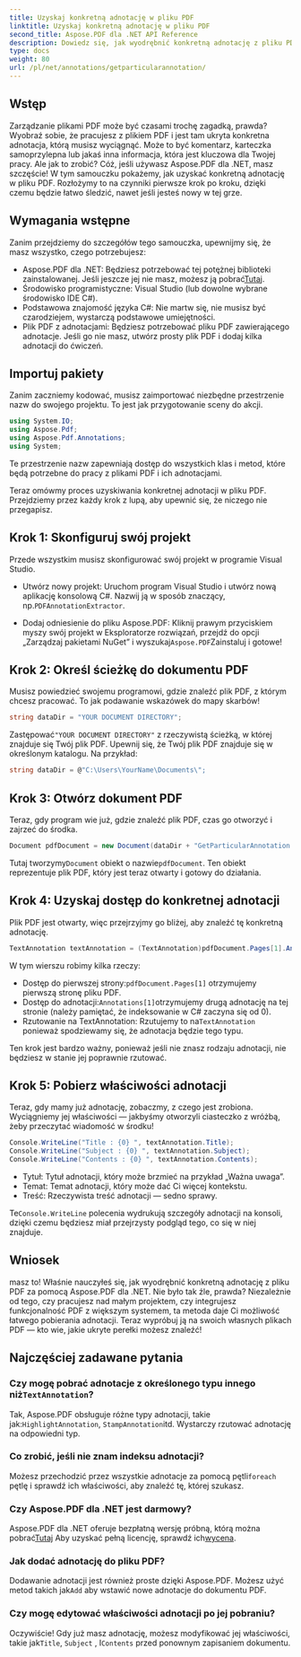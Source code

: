 ```yaml
---
title: Uzyskaj konkretną adnotację w pliku PDF
linktitle: Uzyskaj konkretną adnotację w pliku PDF
second_title: Aspose.PDF dla .NET API Reference
description: Dowiedz się, jak wyodrębnić konkretną adnotację z pliku PDF za pomocą Aspose.PDF dla .NET w tym szczegółowym samouczku o objętości 2000 słów. Idealny dla programistów.
type: docs
weight: 80
url: /pl/net/annotations/getparticularannotation/
---
```

## Wstęp

Zarządzanie plikami PDF może być czasami trochę zagadką, prawda? Wyobraź sobie, że pracujesz z plikiem PDF i jest tam ukryta konkretna adnotacja, którą musisz wyciągnąć. Może to być komentarz, karteczka samoprzylepna lub jakaś inna informacja, która jest kluczowa dla Twojej pracy. Ale jak to zrobić? Cóż, jeśli używasz Aspose.PDF dla .NET, masz szczęście! W tym samouczku pokażemy, jak uzyskać konkretną adnotację w pliku PDF. Rozłożymy to na czynniki pierwsze krok po kroku, dzięki czemu będzie łatwo śledzić, nawet jeśli jesteś nowy w tej grze.

## Wymagania wstępne

Zanim przejdziemy do szczegółów tego samouczka, upewnijmy się, że masz wszystko, czego potrzebujesz:

-  Aspose.PDF dla .NET: Będziesz potrzebować tej potężnej biblioteki zainstalowanej. Jeśli jeszcze jej nie masz, możesz ją pobrać[Tutaj](https://releases.aspose.com/pdf/net/).
- Środowisko programistyczne: Visual Studio (lub dowolne wybrane środowisko IDE C#).
- Podstawowa znajomość języka C#: Nie martw się, nie musisz być czarodziejem, wystarczą podstawowe umiejętności.
- Plik PDF z adnotacjami: Będziesz potrzebować pliku PDF zawierającego adnotacje. Jeśli go nie masz, utwórz prosty plik PDF i dodaj kilka adnotacji do ćwiczeń.

## Importuj pakiety

Zanim zaczniemy kodować, musisz zaimportować niezbędne przestrzenie nazw do swojego projektu. To jest jak przygotowanie sceny do akcji.

```csharp
using System.IO;
using Aspose.Pdf;
using Aspose.Pdf.Annotations;
using System;
```

Te przestrzenie nazw zapewniają dostęp do wszystkich klas i metod, które będą potrzebne do pracy z plikami PDF i ich adnotacjami.

Teraz omówmy proces uzyskiwania konkretnej adnotacji w pliku PDF. Przejdziemy przez każdy krok z lupą, aby upewnić się, że niczego nie przegapisz.

## Krok 1: Skonfiguruj swój projekt

Przede wszystkim musisz skonfigurować swój projekt w programie Visual Studio. 

-  Utwórz nowy projekt: Uruchom program Visual Studio i utwórz nową aplikację konsolową C#. Nazwij ją w sposób znaczący, np.`PDFAnnotationExtractor`.
  
-  Dodaj odniesienie do pliku Aspose.PDF: Kliknij prawym przyciskiem myszy swój projekt w Eksploratorze rozwiązań, przejdź do opcji „Zarządzaj pakietami NuGet” i wyszukaj`Aspose.PDF`Zainstaluj i gotowe!

## Krok 2: Określ ścieżkę do dokumentu PDF

Musisz powiedzieć swojemu programowi, gdzie znaleźć plik PDF, z którym chcesz pracować. To jak podawanie wskazówek do mapy skarbów!

```csharp
string dataDir = "YOUR DOCUMENT DIRECTORY";
```

 Zastępować`"YOUR DOCUMENT DIRECTORY"` z rzeczywistą ścieżką, w której znajduje się Twój plik PDF. Upewnij się, że Twój plik PDF znajduje się w określonym katalogu. Na przykład:

```csharp
string dataDir = @"C:\Users\YourName\Documents\";
```

## Krok 3: Otwórz dokument PDF

Teraz, gdy program wie już, gdzie znaleźć plik PDF, czas go otworzyć i zajrzeć do środka.

```csharp
Document pdfDocument = new Document(dataDir + "GetParticularAnnotation.pdf");
```

 Tutaj tworzymy`Document` obiekt o nazwie`pdfDocument`. Ten obiekt reprezentuje plik PDF, który jest teraz otwarty i gotowy do działania.

## Krok 4: Uzyskaj dostęp do konkretnej adnotacji

Plik PDF jest otwarty, więc przejrzyjmy go bliżej, aby znaleźć tę konkretną adnotację.

```csharp
TextAnnotation textAnnotation = (TextAnnotation)pdfDocument.Pages[1].Annotations[1];
```

W tym wierszu robimy kilka rzeczy:
-  Dostęp do pierwszej strony:`pdfDocument.Pages[1]` otrzymujemy pierwszą stronę pliku PDF.
-  Dostęp do adnotacji:`Annotations[1]`otrzymujemy drugą adnotację na tej stronie (należy pamiętać, że indeksowanie w C# zaczyna się od 0).
-  Rzutowanie na TextAnnotation: Rzutujemy to na`TextAnnotation` ponieważ spodziewamy się, że adnotacja będzie tego typu.

Ten krok jest bardzo ważny, ponieważ jeśli nie znasz rodzaju adnotacji, nie będziesz w stanie jej poprawnie rzutować.

## Krok 5: Pobierz właściwości adnotacji

Teraz, gdy mamy już adnotację, zobaczmy, z czego jest zrobiona. Wyciągniemy jej właściwości — jakbyśmy otworzyli ciasteczko z wróżbą, żeby przeczytać wiadomość w środku!

```csharp
Console.WriteLine("Title : {0} ", textAnnotation.Title);
Console.WriteLine("Subject : {0} ", textAnnotation.Subject);
Console.WriteLine("Contents : {0} ", textAnnotation.Contents);
```

- Tytuł: Tytuł adnotacji, który może brzmieć na przykład „Ważna uwaga”.
- Temat: Temat adnotacji, który może dać Ci więcej kontekstu.
- Treść: Rzeczywista treść adnotacji — sedno sprawy.

 Te`Console.WriteLine` polecenia wydrukują szczegóły adnotacji na konsoli, dzięki czemu będziesz miał przejrzysty podgląd tego, co się w niej znajduje.

## Wniosek

masz to! Właśnie nauczyłeś się, jak wyodrębnić konkretną adnotację z pliku PDF za pomocą Aspose.PDF dla .NET. Nie było tak źle, prawda? Niezależnie od tego, czy pracujesz nad małym projektem, czy integrujesz funkcjonalność PDF z większym systemem, ta metoda daje Ci możliwość łatwego pobierania adnotacji. Teraz wypróbuj ją na swoich własnych plikach PDF — kto wie, jakie ukryte perełki możesz znaleźć!

## Najczęściej zadawane pytania

###  Czy mogę pobrać adnotacje z określonego typu innego niż`TextAnnotation`?  
 Tak, Aspose.PDF obsługuje różne typy adnotacji, takie jak:`HighlightAnnotation`, `StampAnnotation`itd. Wystarczy rzutować adnotację na odpowiedni typ.

### Co zrobić, jeśli nie znam indeksu adnotacji?  
 Możesz przechodzić przez wszystkie adnotacje za pomocą pętli`foreach` pętlę i sprawdź ich właściwości, aby znaleźć tę, której szukasz.

### Czy Aspose.PDF dla .NET jest darmowy?  
 Aspose.PDF dla .NET oferuje bezpłatną wersję próbną, którą można pobrać[Tutaj](https://releases.aspose.com/) Aby uzyskać pełną licencję, sprawdź ich[wycena](https://purchase.aspose.com/buy).

### Jak dodać adnotację do pliku PDF?  
Dodawanie adnotacji jest również proste dzięki Aspose.PDF. Możesz użyć metod takich jak`Add` aby wstawić nowe adnotacje do dokumentu PDF.

### Czy mogę edytować właściwości adnotacji po jej pobraniu?  
 Oczywiście! Gdy już masz adnotację, możesz modyfikować jej właściwości, takie jak`Title`, `Subject` , I`Contents` przed ponownym zapisaniem dokumentu.